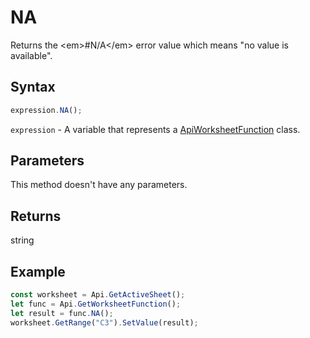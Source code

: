 # NA

Returns the &lt;em&gt;#N/A&lt;/em&gt; error value which means "no value is available".

## Syntax

```javascript
expression.NA();
```

`expression` - A variable that represents a [ApiWorksheetFunction](../ApiWorksheetFunction.md) class.

## Parameters

This method doesn't have any parameters.

## Returns

string

## Example



```javascript editor-
const worksheet = Api.GetActiveSheet(); 
let func = Api.GetWorksheetFunction();
let result = func.NA();
worksheet.GetRange("C3").SetValue(result);

```
